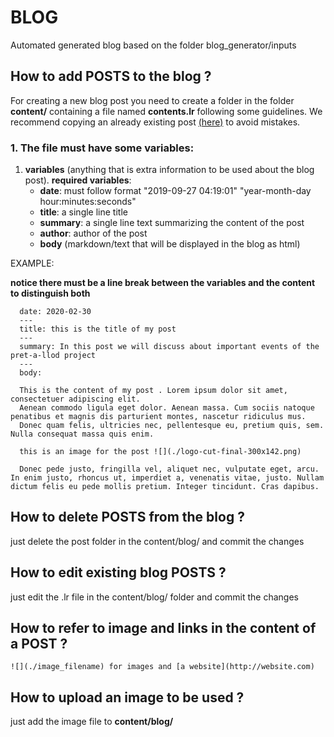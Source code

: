 # BLOG 

Automated generated blog based on the folder blog_generator/inputs

## How to **add** POSTS to the blog ?

For creating a new blog post you need to create a folder in the folder **content/**  containing a file named **contents.lr** following some guidelines.
We recommend copying an already existing post [(here)](https://github.com/Pret-a-LLOD/pret-a-llod.github.io/tree/master/content/blog/5th-workshop-on-semantic-deep-learning) to avoid mistakes.


### 1. The  file must have some variables:

  1. **variables** (anything that is extra information to be used about the blog post). **required variables**:
      - **date**: must follow format "2019-09-27 04:19:01" "year-month-day hour:minutes:seconds"
      - **title**: a single line title
      - **summary**: a single line text summarizing the content of the post 
      - **author**: author of the post
      - **body** (markdown/text that will be displayed in the blog as html)
  
  EXAMPLE:
  
  **notice there must be a line break between the variables and the content to distinguish both**
  
  ```
    date: 2020-02-30
    ---
    title: this is the title of my post
    ---
    summary: In this post we will discuss about important events of the pret-a-llod project
    ---
    body:
    
    This is the content of my post . Lorem ipsum dolor sit amet, consectetuer adipiscing elit. 
    Aenean commodo ligula eget dolor. Aenean massa. Cum sociis natoque penatibus et magnis dis parturient montes, nascetur ridiculus mus. 
    Donec quam felis, ultricies nec, pellentesque eu, pretium quis, sem. Nulla consequat massa quis enim. 
    
    this is an image for the post ![](./logo-cut-final-300x142.png)
    
    Donec pede justo, fringilla vel, aliquet nec, vulputate eget, arcu. In enim justo, rhoncus ut, imperdiet a, venenatis vitae, justo. Nullam dictum felis eu pede mollis pretium. Integer tincidunt. Cras dapibus. 
  ```
  

## How to **delete** POSTS from the blog ?
just delete the post folder  in the content/blog/<name-of-post>  and commit the changes

## How to **edit** existing blog POSTS ?
just edit the .lr file in the content/blog/<name-of-post> folder and commit the changes


## How to **refer** to image and links in the content of a POST ?
`![](./image_filename) for images and [a website](http://website.com)`

## How to **upload** an image to be used ?
just add the image file to **content/blog/<name-of-image>**
